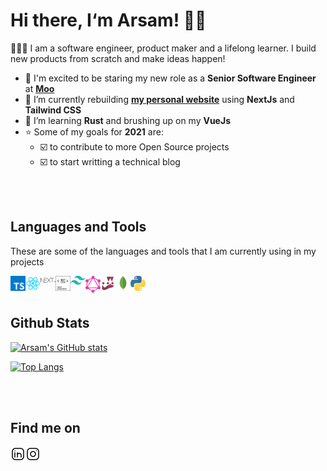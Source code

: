 # Hi there, I&lsquo;m Arsam! 👋🏼

🧑🏻‍💻 I am a software engineer, product maker and a lifelong learner. I build new products from scratch and make ideas happen!

- 💼 I'm excited to be staring my new role as a **Senior Software Engineer** at [**Moo**][moo]
- 🚧 I’m currently rebuilding [**my personal website**][arsam] using **NextJs** and **Tailwind CSS**
- 🌱 I’m learning **Rust** and brushing up on my **VueJs**
- ⭐️ Some of my goals for **2021** are:
  - ☑️ to contribute to more Open Source projects
  - ☑️ to start writting a technical blog

<br />
<br />

## Languages and Tools

These are some of the languages and tools that I am currently using in my projects

[<img src="./assets/icons/typescript.svg" width="24px" alt="typescript" align="left" />][typescript]
[<img src="./assets/icons/react.svg" width="24px" alt="react" align="left" />][react]
[<img src="./assets/icons/next-js.svg" width="24px" alt="next-js" align="left" />][nextjs]
[<img src="./assets/icons/styledcomponents.svg" width="24px" alt="styledcomponents" align="left" />][styledcomponents]
[<img src="./assets/icons/tailwind.svg" width="24px" alt="tailwindcss" align="left" />][tailwind]
[<img src="./assets/icons/graphql.svg" width="24px" alt="graphql" align="left" />][graphql]
[<img src="./assets/icons/jest.svg" width="24px" alt="jest" align="left" />][jest]
[<img src="./assets/icons/mongodb.svg" width="24px" alt="mongodb" align="left" />][mongodb]
[<img src="./assets/icons/python.svg" width="24px" alt="python" align="left" />][python]

<br />
<br />

## Github Stats

[![Arsam's GitHub stats](https://github-readme-stats.vercel.app/api?username=arsamsarabi&count_private=true&show_icons=true&theme=dracula)](https://github.com/anuraghazra/github-readme-stats)

[![Top Langs](https://github-readme-stats.vercel.app/api/top-langs/?username=arsamsarabi&layout=compact&theme=dracula)](https://github.com/anuraghazra/github-readme-stats)

<br />
<br />

## Find me on 

[<img src="./assets/icons/linkedin.svg" width="24px" alt="linkedin" align="left" />][linkedin]

[<img src="./assets/icons/instagram.svg" width="24px" alt="instagram" align="left" />][instagram]


<!-- Definitions -->
[arsam]: https://arsam.dev
[linkedin]: https://linkedin.com/in/arsam
[instagram]: https://instagram.com/arsamsarabi
[moo]: https://moo.com/uk

<!-- Tech Links -->
[typescript]: https://www.typescriptlang.org/
[react]: https://reactjs.org/
[nextjs]: https://nextjs.org/
[styledcomponents]: https://styled-components.com/
[tailwind]: https://tailwindcss.com/
[graphql]: https://graphql.org/
[jest]: https://jestjs.io/
[mongodb]: https://www.mongodb.com/
[python]: https://www.python.org/
